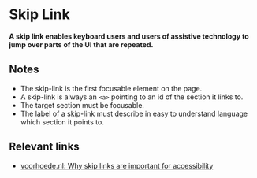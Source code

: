 # Skip Link

**A skip link enables keyboard users and users of assistive technology to jump over parts of the UI that are repeated.**

## Notes

* The skip-link is the first focusable element on the page.
* A skip-link is always an `<a>` pointing to an id of the section it links to.
* The target section must be focusable.
* The label of a skip-link must describe in easy to understand language which section it points to.

## Relevant links

* [voorhoede.nl: Why skip links are important for accessibility](https://www.voorhoede.nl/en/blog/why-skip-links-are-important-for-accessibility/)

